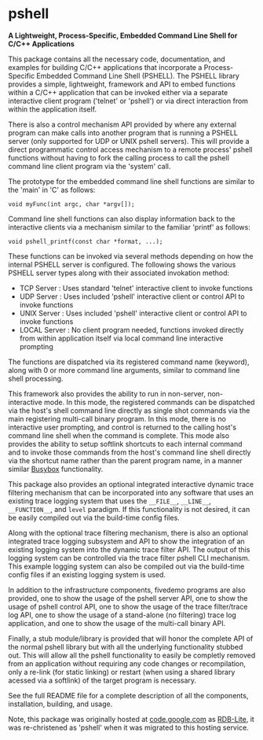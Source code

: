 # pshell
**A Lightweight, Process-Specific, Embedded Command Line Shell for C/C++ Applications**

This package contains all the necessary code, documentation, and examples for
building C/C++ applications that incorporate a Process-Specific Embedded
Command Line Shell (PSHELL).  The PSHELL library provides a simple, lightweight,
framework and API to embed functions within a C/C++ application that can be
invoked either via a separate interactive client program ('telnet' or 'pshell') 
or via direct interaction from within the application itself.

There is also a control mechanism API provided by where any external program can
make calls into another program that is running a PSHELL server (only supported for 
UDP or UNIX pshell servers).  This will provide a direct programmatic control access
mechanism to a remote process' pshell functions without having to fork the calling 
process to call the pshell command line client program via the 'system' call.

The prototype for the embedded command line shell functions are similar to the 
'main' in 'C' as follows:

`void myFunc(int argc, char *argv[]);`

Command line shell functions can also display information back to the interactive
clients via a mechanism similar to the familiar 'printf' as follows:

`void pshell_printf(const char *format, ...);`

These functions can be invoked via several methods depending on how the internal PSHELL 
server is configured.  The following shows the various PSHELL server types along with their 
associated invokation method:

* TCP Server   : Uses standard 'telnet' interactive client to invoke functions
* UDP Server   : Uses included 'pshell' interactive client or control API to invoke functions
* UNIX Server  : Uses included 'pshell' interactive client or control API to invoke functions
* LOCAL Server : No client program needed, functions invoked directly from within application 
                 itself via local command line interactive prompting

The functions are dispatched via its registered command name (keyword), along with 0 or more
command line arguments, similar to command line shell processing.

This framework also provides the ability to run in non-server, non-interactive mode.  In this
mode, the registered commands can be dispatched via the host's shell command line directly as 
single shot commands via the main registering multi-call binary program.  In this mode, there 
is no interactive user prompting, and control is returned to the calling host's command line 
shell when the command is complete.  This mode also provides the ability to setup softlink 
shortcuts to each internal command and to invoke those commands from the host's command line 
shell directly via the shortcut name  rather than the parent program name, in a manner similar 
[Busybox](https://busybox.net/about.html) functionality.

This package also provides an optional integrated interactive dynamic trace filtering mechanism that 
can be incorporated into any software that uses an existing trace logging system that uses the `__FILE__`, 
`__LINE__`, `__FUNCTION__`, and `level` paradigm.  If this functionality is not desired, it can be
easily compiled out via the build-time config files.

Along with the optional trace filtering mechanism, there is also an optional integrated trace logging
subsystem and API to show the integration of an existing logging system into the dynamic trace filter
API.  The output of this logging system can be controlled via the trace filter pshell CLI mechanism.
This example logging system can also be compiled out via the build-time config files if an existing
logging system is used.

In addition to the infrastructure components, fivedemo programs are also provided, one to
show the usage of the pshell server API, one to show the usage of pshell control API, one
to show the usage of the trace filter/trace log API, one to show the usage of a stand-alone 
(no filtering) trace log application, and one to show the usage of the multi-call binary API.

Finally, a stub module/library is provided that will honor the complete API of the normal pshell
library but with all the underlying functionality stubbed out.  This will allow all the pshell 
functionality to easily be completly removed from an application without requiring any code 
changes or recompilation, only a re-link (for static linking) or restart (when using a shared 
library acessed via a softlink) of the target program is necessary.

See the full README file for a complete description of all the components, installation, building, and usage.

Note, this package was originally hosted at [code.google.com](https://code.google.com) as 
[RDB-Lite](https://code.google.com/p/rdb-lite), it was re-christened as 'pshell' when it was 
migrated to this hosting service.
